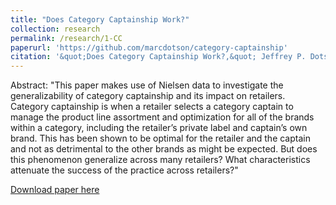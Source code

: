 ```yaml
---
title: "Does Category Captainship Work?"
collection: research
permalink: /research/1-CC
paperurl: 'https://github.com/marcdotson/category-captainship'
citation: '&quot;Does Category Captainship Work?,&quot; Jeffrey P. Dotson, Yasin Alan, Mumin Kurtulus, Marc Dotson, Morgan Bale, and Cameron Bale. <i>Work in Progress</i>.'
---
```


Abstract: "This paper makes use of Nielsen data to investigate the generalizability of category captainship and its impact on retailers. Category captainship is when a retailer selects a category captain to manage the product line assortment and optimization for all of the brands within a category, including the retailer’s private label and captain’s own brand. This has been shown to be optimal for the retailer and the captain and not as detrimental to the other brands as might be expected. But does this phenomenon generalize across many retailers? What characteristics attenuate the success of the practice across retailers?"

[Download paper here](https://github.com/marcdotson/category-captainship)
